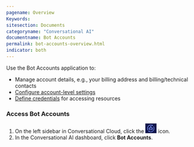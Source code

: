 ```yaml
---
pagename: Overview
Keywords:
sitesection: Documents
categoryname: "Conversational AI"
documentname: Bot Accounts
permalink: bot-accounts-overview.html
indicator: both
---
```


Use the Bot Accounts application to:

* Manage account details, e.g., your billing address and billing/technical contacts
* [Configure account-level settings](bot-accounts-account-details.html)
* [Define credentials](bot-accounts-credentials.html) for accessing resources

### Access Bot Accounts

1. On the left sidebar in Conversational Cloud, click the <img style="width:30px" src="img/ConvoBuilder/icon_cb.png"> icon.
2. In the Conversational AI dashboard, click **Bot Accounts**.